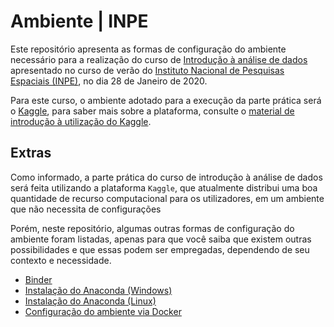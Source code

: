 # Ambiente | INPE

Este repositório apresenta as formas de configuração do ambiente necessário para a realização do curso de [Introdução à análise de dados](https://dataat.github.io/introducao-analise-de-dados/introdu%C3%A7%C3%A3o.html) apresentado no curso de verão do [Instituto Nacional de Pesquisas Espaciais (INPE)](http://www.inpe.br/), no dia 28 de Janeiro de 2020.

Para este curso, o ambiente adotado para a execução da parte prática será o [Kaggle](https://www.kaggle.com/), para saber mais sobre a plataforma, consulte o [material de introdução à utilização do Kaggle](https://github.com/dataAt/inpe-ambiente/blob/master/introducao-kaggle/documentacao_kaggle.pdf).

## Extras

Como informado, a parte prática do curso de introdução à análise de dados será feita utilizando a plataforma `Kaggle`, que atualmente distribui uma boa quantidade de recurso computacional para os utilizadores, em um ambiente que não necessita de configurações

Porém, neste repositório, algumas outras formas de configuração do ambiente foram listadas, apenas para que você saiba que existem outras possibilidades e que essas podem ser empregadas, dependendo de seu contexto e necessidade.

- [Binder](https://mybinder.org/v2/gh/dataAt/ambiente/master)
- [Instalação do Anaconda (Windows)](install-anaconda-windows.md)
- [Instalação do Anaconda (Linux)](install-anaconda-linux.md)
- [Configuração do ambiente via Docker](install-env-docker.md)
